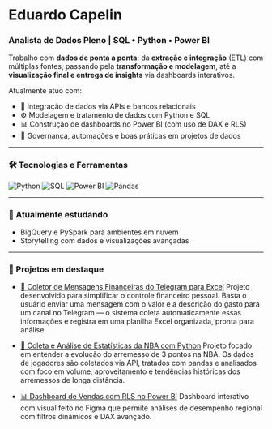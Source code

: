 # Eduardo Capelin

### Analista de Dados Pleno | SQL • Python • Power BI

Trabalho com **dados de ponta a ponta**: da **extração e integração** (ETL) com múltiplas fontes, passando pela **transformação e modelagem**, até a **visualização final e entrega de insights** via dashboards interativos.

Atualmente atuo com:
- 🔄 Integração de dados via APIs e bancos relacionais
- ⚙️ Modelagem e tratamento de dados com Python e SQL
- 📊 Construção de dashboards no Power BI (com uso de DAX e RLS)
- 🧩 Governança, automações e boas práticas em projetos de dados

---

### 🛠️ Tecnologias e Ferramentas

![Python](https://img.shields.io/badge/Python-3776AB?style=for-the-badge&logo=python&logoColor=white)
![SQL](https://img.shields.io/badge/SQL-005C84?style=for-the-badge&logo=postgresql&logoColor=white)
![Power BI](https://img.shields.io/badge/Power%20BI-F2C811?style=for-the-badge&logo=powerbi&logoColor=black)
![Pandas](https://img.shields.io/badge/Pandas-150458?style=for-the-badge&logo=pandas&logoColor=white)

---

### 🚀 Atualmente estudando

- BigQuery e PySpark para ambientes em nuvem
- Storytelling com dados e visualizações avançadas

---

### 📌 Projetos em destaque

- [💸 Coletor de Mensagens Financeiras do Telegram para Excel](https://github.com/eduardocapelin/projeto_financeiro)
Projeto desenvolvido para simplificar o controle financeiro pessoal.
Basta o usuário enviar uma mensagem com o valor e a descrição do gasto para um canal no Telegram — o sistema coleta automaticamente essas informações e registra em uma planilha Excel organizada, pronta para análise.

- [🏀 Coleta e Análise de Estatísticas da NBA com Python](https://github.com/eduardocapelin/projeto-NBA)
Projeto focado em entender a evolução do arremesso de 3 pontos na NBA. Os dados de jogadores são coletados via API, tratados com pandas e analisados com foco em volume, aproveitamento e tendências históricas dos arremessos de longa distância.

- [📊 Dashboard de Vendas com RLS no Power BI](https://github.com/eduardocapelin/projeto-rolamentos)
Dashboard interativo com visual feito no Figma que permite análises de desempenho regional com filtros dinâmicos e DAX avançado.





